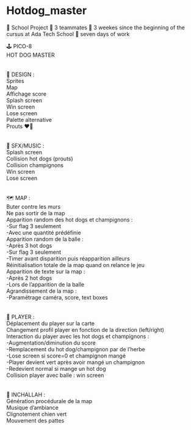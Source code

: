 # Hotdog_master

:school_satchel: School Project
:martial_arts_uniform: 3 teammates
:checkered_flag: 3 weekes since the beginning of the cursus at Ada Tech School
:calendar: seven days of work


🕹️ PICO-8 <br>
HOT DOG MASTER<br>
<br>
<br>
🎨 DESIGN :<br>
Sprites<br>
Map<br>
Affichage score<br>
Splash screen<br>
Win screen<br>
Lose screen<br>
Palette alternative<br>
Prouts ♥️💨<br>
<br>
<br>
🎵 SFX/MUSIC :<br>
Splash screen<br>
Collision hot dogs (prouts)<br>
Collision champignons<br>
Win screen<br>
Lose screen<br>
<br>
<br>
🗺️ MAP :<br>
Buter contre les murs<br>
Ne pas sortir de la map<br>
Apparition random des hot dogs et champignons :<br>
-Sur flag 3 seulement<br>
-Avec une quantité prédéfinie<br>
Apparition random de la balle :<br>
-Après 3 hot dogs<br>
-Sur flag 3 seulement<br>
-Timer avant disparition puis réapparition ailleurs<br>
Réinitialisation totale de la map quand on relance le jeu<br>
Apparition de texte sur la map :<br>
-Après 2 hot dogs<br>
-Lors de l’apparition de la balle<br>
Agrandissement de la map :<br>
-Paramétrage caméra, score, text boxes<br>
<br>
<br>
🐶 PLAYER :<br>
Déplacement du player sur la carte<br>
Changement profil player en fonction de la direction (left/right)<br>
Interaction du player avec les hot dogs et champignons :<br>
-Augmentation/diminution du score<br>
-Remplacement du hot dog/champignon par de l’herbe<br>
-Lose screen si score=0 et champignon mangé<br>
-Player devient vert après avoir mangé un champignon<br>
-Redevient normal si mange un hot dog<br>
Collision player avec balle : win screen<br>
<br>
<br>
🤏 INCHALLAH :<br>
Génération procédurale de la map<br>
Musique d’ambiance<br>
Clignotement chien vert<br>
Mouvement des pattes<br>
